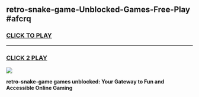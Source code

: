 
## retro-snake-game-Unblocked-Games-Free-Play #afcrq
<h3>
<a href="https://us.freeplayer.one?title=retro-snake-game&ref=9M">CLICK TO PLAY</a></h3>
<hr>

<h3>
<a href="https://us.freeplayer.one?title=retro-snake-game&ref=9M">CLICK 2 PLAY</a>
  
</h3>

<a href="https://us.freeplayer.one?title=retro-snake-game&ref=9M"><img src="https://clearcache.store/games.png"></a>


**retro-snake-game games unblocked: Your Gateway to Fun and Accessible Online Gaming**
